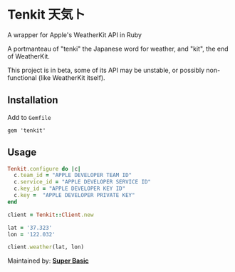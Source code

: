 # Tenkit 天気ト

A wrapper for Apple's WeatherKit API in Ruby

A portmanteau of "tenki" the Japanese word for weather, and "kit", the end of WeatherKit.

This project is in beta, some of its API may be unstable, or possibly non-functional (like WeatherKit itself).

## Installation

Add to `Gemfile`

```
gem 'tenkit'
```

## Usage

```ruby
Tenkit.configure do |c|
  c.team_id = "APPLE DEVELOPER TEAM ID"
  c.service_id = "APPLE DEVELOPER SERVICE ID"
  c.key_id = "APPLE DEVELOPER KEY ID"
  c.key =  "APPLE DEVELOPER PRIVATE KEY"
end

client = Tenkit::Client.new

lat = '37.323'
lon = '122.032'

client.weather(lat, lon)
```

Maintained by: **[Super Basic](https://superbasic.xyz)**
